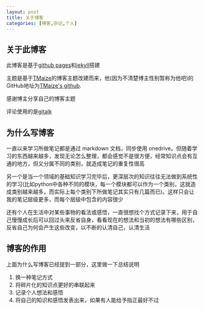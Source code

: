 ```yaml
---
layout: post
title: 关于博客
categories: [博客,杂记,个人]
---
```

## 关于此博客

此博客是基于[github pages](https://pages.github.com/)和[jekyll](http://jekyllcn.com/)搭建

主题是基于[TMaize](https://blog.tmaize.net/)的博客主题改建而来，他(因为不清楚博主性别暂称为他吧)的GitHub地址为[TMaize's github](https://github.com/TMaize/tmaize-blog).

感谢博主分享自己的博客主题

评论使用的是[gitalk](https://gitalk.github.io/)

## 为什么写博客

一直以来学习所做笔记都是通过 markdown 文档，同步使用 onedrive。但随着学习的东西越来越多，发现无论怎么整理，都会感觉不是很方便，经常知识点会有互通的地方，但又分属不同的类别，就造成笔记的重复性很高

另一个是当一个领域的基础知识学习完毕后，更深层次的知识往往无法做到系统性的学习(比如python中各种不同的模块，每一个模块都可以作为一个类别，这就造成类别越来越多，而实际上每个类别下所做笔记其实只有几篇而已)。这样只会让我的笔记层级更多，而每个层级中包含的内容很少

还有个人在生活中对某些事物的看法或感悟，一直很想找个方式记录下来，用于自己慢慢成长后可以回过头来反省自身，看看现在的想法和当初的想法有哪些区别，反省自己为何会产生这些改变，以不断的认清自己，认清生活

## 博客的作用

上面为什么写博客已经提到一部分，这里做一下总结说明

1. 换一种笔记方式
2. 将碎片化的知识点更好的串联起来
3. 记录个人想法和感悟
4. 将自己的知识和感悟发表出来，如果有人能给予指正最好不过
